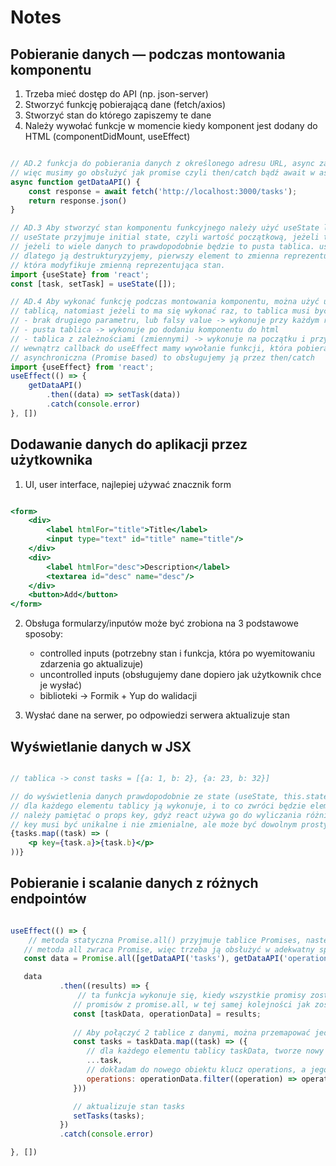 # Notes

## Pobieranie danych — podczas montowania komponentu

1. Trzeba mieć dostęp do API (np. json-server)
2. Stworzyć funkcję pobierającą dane (fetch/axios)
3. Stworzyć stan do którego zapiszemy te dane
4. Należy wywołać funkcje w momencie kiedy komponent jest dodany do HTML (componentDidMount, useEffect)

```javascript

// AD.2 funkcja do pobierania danych z określonego adresu URL, async zawsze zwraca Promise,
// więc musimy go obsłużyć jak promise czyli then/catch bądź await w async function
async function getDataAPI() {
    const response = await fetch('http://localhost:3000/tasks');
    return response.json()
}

// AD.3 Aby stworzyć stan komponentu funkcyjnego należy użyć useState lub useReducer, oba trzeba importować
// useState przyjmuje initial state, czyli wartość początkową, jeżeli to input to najczęściej pusty string,
// jeżeli to wiele danych to prawdopodobnie będzie to pusta tablica. useState zwraca tablice 2 elementową,
// dlatego ją destrukturyzyjemy, pierwszy element to zmienna reprezentująca stan, a druga to funkcja
// która modyfikuje zmienną reprezentująca stan.
import {useState} from 'react';
const [task, setTask] = useState([]);

// AD.4 Aby wykonać funkcję podczas montowania komponentu, można użyć useEffect z drugim, który musi być
// tablicą, natomiast jeżeli to ma się wykonać raz, to tablica musi być pusta
// - brak drugiego parametru, lub falsy value -> wykonuje przy każdym rerenderze komponentu
// - pusta tablica -> wykonuje po dodaniu komponentu do html
// - tablica z zależnościami (zmiennymi) -> wykonuje na początku i przy każdej zmianie wartości z tablicy
// wewnątrz callback do useEffect mamy wywołanie funkcji, która pobiera dane, w związku z tym, że jest
// asynchroniczna (Promise based) to obsługujemy ją przez then/catch
import {useEffect} from 'react';
useEffect(() => {
    getDataAPI()
        .then((data) => setTask(data))
        .catch(console.error)
}, [])

```

## Dodawanie danych do aplikacji przez użytkownika

1. UI, user interface, najlepiej używać znacznik form

```jsx

<form>
    <div>
        <label htmlFor="title">Title</label>
        <input type="text" id="title" name="title"/>
    </div>
    <div>
        <label htmlFor="desc">Description</label>
        <textarea id="desc" name="desc"/>
    </div>
    <button>Add</button>
</form>


```

2. Obsługa formularzy/inputów może być zrobiona na 3 podstawowe sposoby:
   - controlled inputs (potrzebny stan i funkcja, która po wyemitowaniu zdarzenia go aktualizuje)
   - uncontrolled inputs (obsługujemy dane dopiero jak użytkownik chce je wysłać)
   - biblioteki -> Formik + Yup do walidacji

3. Wysłać dane na serwer, po odpowiedzi serwera aktualizuje stan


## Wyświetlanie danych w JSX

```jsx

// tablica -> const tasks = [{a: 1, b: 2}, {a: 23, b: 32}]

// do wyświetlenia danych prawdopodobnie ze state (useState, this.state) używa się map metody tablicy. Ona przyjmuje funkcje
// dla każdego elementu tablicy ją wykonuje, i to co zwróci będzie elementem, który się wyświetli, więc zazwyczaj zwraca JSX
// należy pamiętać o props key, gdyż react używa go do wyliczania różnicy, którą musi zaaplikować pomiędzy virtual dom i real dom
// key musi być unikalne i nie zmienialne, ale może być dowolnym prostym typem danych.
{tasks.map((task) => (
    <p key={task.a}>{task.b}</p>
))}
```


## Pobieranie i scalanie danych z różnych endpointów

```javascript

useEffect(() => {
    // metoda statyczna Promise.all() przyjmuje tablice Promises, następnie obsługuje je jednocześnie, czekając, aż ostatni się skończy,
   // metoda all zwraca Promise, więc trzeba ją obsłużyć w adekwatny sposób: await lub then
   const data = Promise.all([getDataAPI('tasks'), getDataAPI('operations')])

   data
           .then((results) => {
               // ta funkcja wykonuje się, kiedy wszystkie promisy zostały skończone, result posiada w sobie tablicę, w której są wyniki wszystkich
              // promisów z promise.all, w tej samej kolejności jak zostały podane, dlatego poniżej można użyć array destructring
              const [taskData, operationData] = results;
              
              // Aby połączyć 2 tablice z danymi, można przemapować jedną z nich, dodająć elementy drugiej do elementów pierwszej
              const tasks = taskData.map((task) => ({
                 // dla każdego elementu tablicy taskData, tworze nowy obiekt, gdzie za pomocą spread operator wstawiam wszystkie elementy
                 ...task,
                 // dokładam do nowego obiektu klucz operations, a jego wartość wyliczam przez przefiltrowanie wyników z drugiej tablicy
                 operations: operationData.filter((operation) => operation.taskId === task.id)
              }))

              // aktualizuje stan tasks
              setTasks(tasks);
           })
           .catch(console.error)

}, [])

```













